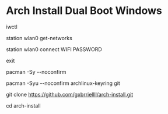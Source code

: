 # Arch Install Dual Boot Windows

iwctl

station wlan0 get-networks

station wlan0 connect WIFI
PASSWORD

exit

pacman -Sy --noconfirm

pacman -Syu --noconfirm archlinux-keyring git

git clone https://github.com/gxbrriellll/arch-install.git

cd arch-install

